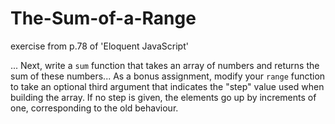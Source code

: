 # The-Sum-of-a-Range
exercise from p.78 of 'Eloquent JavaScript'

...
Next, write a ```sum``` function that takes an array of numbers and returns the sum of these numbers...
As a bonus assignment, modify your ```range``` function to take an optional third argument that indicates the "step" value used when building the array. If no step is given, the elements go up by increments of one, corresponding to the old behaviour.
